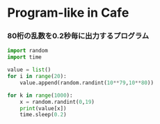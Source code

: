 # Program-like in Cafe

### 80桁の乱数を0.2秒毎に出力するプログラム
```python
import random
import time

value = list()
for i in range(20):
    value.append(random.randint(10**79,10**80))

for k in range(1000):
    x = random.randint(0,19)
    print(value[x])
    time.sleep(0.2)
```


